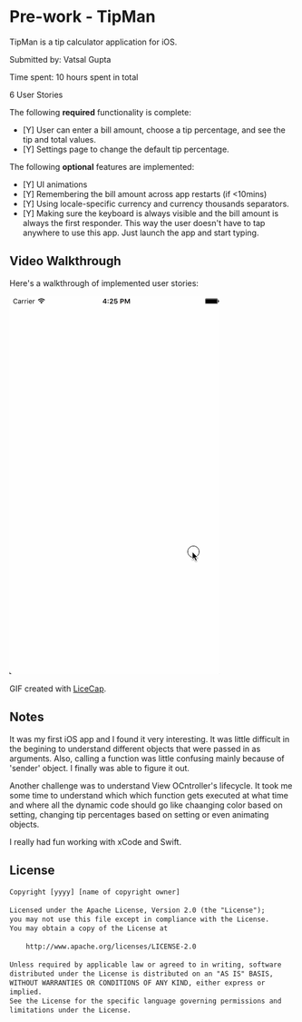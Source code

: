 # Pre-work - TipMan

TipMan is a tip calculator application for iOS.

Submitted by: Vatsal Gupta

Time spent: 10 hours spent in total

6 User Stories

The following **required** functionality is complete:

* [Y] User can enter a bill amount, choose a tip percentage, and see the tip and total values.
* [Y] Settings page to change the default tip percentage.

The following **optional** features are implemented:
* [Y] UI animations
* [Y] Remembering the bill amount across app restarts (if <10mins)
* [Y] Using locale-specific currency and currency thousands separators.
* [Y] Making sure the keyboard is always visible and the bill amount is always the first responder. This way the user doesn't have to tap anywhere to use this app. Just launch the app and start typing.


## Video Walkthrough 

Here's a walkthrough of implemented user stories:

<img src='TipManWalkthrough.gif' title='TipMan Video Walkthrough' width='' alt='Video Walkthrough' />

GIF created with [LiceCap](http://www.cockos.com/licecap/).

## Notes

It was my first iOS app and I found it very interesting. It was little difficult in the begining to understand different objects that were
passed in as arguments. Also, calling a function was little confusing mainly because of 'sender' object. I finally was able to figure it out.

Another challenge was to understand View OCntroller's lifecycle. It took me some time to understand which which function gets executed at what time and where all the dynamic code should go like chaanging color based on setting, changing tip percentages based on setting or even animating objects.

I really had fun working with xCode and Swift.

## License

    Copyright [yyyy] [name of copyright owner]

    Licensed under the Apache License, Version 2.0 (the "License");
    you may not use this file except in compliance with the License.
    You may obtain a copy of the License at

        http://www.apache.org/licenses/LICENSE-2.0

    Unless required by applicable law or agreed to in writing, software
    distributed under the License is distributed on an "AS IS" BASIS,
    WITHOUT WARRANTIES OR CONDITIONS OF ANY KIND, either express or implied.
    See the License for the specific language governing permissions and
    limitations under the License.
